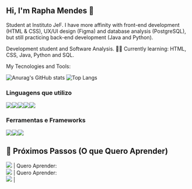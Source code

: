 ## Hi, I'm Rapha Mendes 👋

Student at Instituto JeF. I have more affinity with front-end development (HTML & CSS), UX/UI design (Figma) and database analysis (PostgreSQL), but still practicing back-end development (Java and Python).

Development student and Software Analysis. 👨‍💻
Currently learning: HTML, CSS, Java, Python and SQL.

My Tecnologies and Tools:

![Anurag's GitHub stats](https://github-readme-stats.vercel.app/api?username=raphaxnz&show_icons=true&theme=default)
![Top Langs](https://github-readme-stats.vercel.app/api/top-langs/?username=raphaxnz&layout=compact&theme=default)


### Linguagens que utilizo
<div style="display: flex; flex-direction: row; flex-wrap: wrap;">
<img src="https://img.shields.io/badge/Python-3776AB?style=for-the-badge&logo=python&logoColor=white" />
<img src="https://img.shields.io/badge/Java-007396?style=for-the-badge&logo=java&logoColor=white" />
<img src="https://img.shields.io/badge/HTML5-E34F26?style=for-the-badge&logo=html5&logoColor=white" />
<img src="https://img.shields.io/badge/CSS3-1572B6?style=for-the-badge&logo=css3&logoColor=white" />
<img src="https://img.shields.io/badge/SQL-4479A1?style=for-the-badge&logo=postgresql&logoColor=white" />
</div>

### Ferramentas e Frameworks
<div style="display: flex; flex-direction: row; flex-wrap: wrap;">
<img src="https://img.shields.io/badge/Figma-F24E1E?style=for-the-badge&logo=figma&logoColor=white" />
<img src="https://img.shields.io/badge/pgAdmin-364257?style=for-the-badge&logo=pgadmin&logoColor=white" />
<img src="https://img.shields.io/badge/VS%20Code-007ACC?style=for-the-badge&logo=visual%20studio%20code&logoColor=white" />
</div>

## 🎯 Próximos Passos (O que Quero Aprender)

<img src="https://img.shields.io/badge/JavaScript-F7DF1E?style=for-the-badge&logo=javascript&logoColor=black" /> | Quero Aprender: <br> <img src="https://img.shields.io/badge/React-61DAFB?style=for-the-badge&logo=react&logoColor=black" /> | Quero Aprender: <br> <img src="https://img.shields.io/badge/C%23-239120?style=for-the-badge&logo=c-sharp&logoColor=white" /> |





